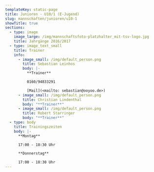 ```yaml
---
templateKey: static-page
title: Junioren - U10/1 (E-Jugend)
slug: mannschaften/junioren/u10-1
showTitle: true
sections:
  - type: image
    image_large: /img/mannschaftsfoto-platzhalter_mit-tsv-logo.jpg
    title: Jahrgänge 2016/2017
  - type: image_text_small
    title: Trainer
    info:
      - image_small: /img/default_person.png
        title: Sebastian Leinhos
        body: |-
          **Trainer**

          0160/94833291

          [Mail](<mailto: sebastian@ooyoo.de>)
      - image_small: /img/default_person.png
        title: Christian Lindenthal
        body: "**Trainer**"
      - image_small: /img/default_person.png
        title: Robert Starringer
        body: "**Trainer**"
  - type: body
    title: Trainingszeiten
    body: |-
      **Montag**

      17:00 - 18:30 Uhr

      **Donnerstag**

      17:00 - 18:30 Uhr
---
```

